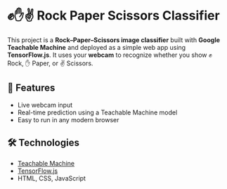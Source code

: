 # ✊✋✌️ Rock Paper Scissors Classifier

This project is a **Rock–Paper–Scissors image classifier** built with **Google Teachable Machine** and deployed as a simple web app using **TensorFlow.js**.
It uses your **webcam** to recognize whether you show ✊ Rock, ✋ Paper, or ✌️ Scissors.

## 🚀 Features
- Live webcam input
- Real-time prediction using a Teachable Machine model
- Easy to run in any modern browser

## 🛠️ Technologies
- [Teachable Machine](https://teachablemachine.withgoogle.com/)
- [TensorFlow.js](https://www.tensorflow.org/js)
- HTML, CSS, JavaScript
